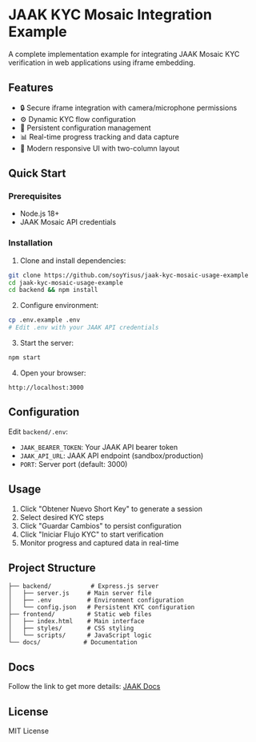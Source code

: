 # JAAK KYC Mosaic Integration Example

A complete implementation example for integrating JAAK Mosaic KYC verification in web applications using iframe embedding.

## Features

- 🔒 Secure iframe integration with camera/microphone permissions
- ⚙️ Dynamic KYC flow configuration
- 💾 Persistent configuration management
- 📊 Real-time progress tracking and data capture
- 🎨 Modern responsive UI with two-column layout

## Quick Start

### Prerequisites

- Node.js 18+
- JAAK Mosaic API credentials

### Installation

1. Clone and install dependencies:
```bash
git clone https://github.com/soyYisus/jaak-kyc-mosaic-usage-example
cd jaak-kyc-mosaic-usage-example
cd backend && npm install
```

2. Configure environment:
```bash
cp .env.example .env
# Edit .env with your JAAK API credentials
```

3. Start the server:
```bash
npm start
```

4. Open your browser:
```
http://localhost:3000
```

## Configuration

Edit `backend/.env`:
- `JAAK_BEARER_TOKEN`: Your JAAK API bearer token
- `JAAK_API_URL`: JAAK API endpoint (sandbox/production)
- `PORT`: Server port (default: 3000)

## Usage

1. Click "Obtener Nuevo Short Key" to generate a session
2. Select desired KYC steps
3. Click "Guardar Cambios" to persist configuration
4. Click "Iniciar Flujo KYC" to start verification
5. Monitor progress and captured data in real-time

## Project Structure

```
├── backend/           # Express.js server
│   ├── server.js     # Main server file
│   ├── .env          # Environment configuration
│   └── config.json   # Persistent KYC configuration
├── frontend/         # Static web files
│   ├── index.html    # Main interface
│   ├── styles/       # CSS styling
│   └── scripts/      # JavaScript logic
└── docs/            # Documentation
```
## Docs

Follow the link to get more details: [JAAK Docs](https://docs.jaak.ai/docs/kyc-embebido-con-jaak-mosaic#/)

## License

MIT License